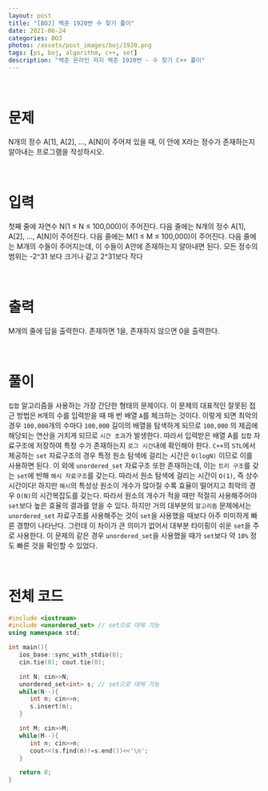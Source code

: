 ```yaml
---
layout: post
title: "[BOJ] 백준 1920번 수 찾기 풀이"
date: 2021-06-24
categories: BOJ
photos: /assets/post_images/boj/1920.png
tags: [ps, boj, algorithm, c++, set]
description: "백준 온라인 저지 백준 1920번 - 수 찾기 C++ 풀이"
---
```


<br>

# 문제

N개의 정수 A[1], A[2], …, A[N]이 주어져 있을 때, 이 안에 X라는 정수가 존재하는지 알아내는 프로그램을 작성하시오.

<br>

# 입력

첫째 줄에 자연수 N(1 ≤ N ≤ 100,000)이 주어진다. 다음 줄에는 N개의 정수 A[1], A[2], …, A[N]이 주어진다. 다음 줄에는 M(1 ≤ M ≤ 100,000)이 주어진다. 다음 줄에는 M개의 수들이 주어지는데, 이 수들이 A안에 존재하는지 알아내면 된다. 모든 정수의 범위는 -2^31 보다 크거나 같고 2^31보다 작다

<br>

# 출력

M개의 줄에 답을 출력한다. 존재하면 1을, 존재하지 않으면 0을 출력한다.

<br>

# 풀이

`집합` 알고리즘을 사용하는 가장 간단한 형태의 문제이다. 이 문제의 대표적인 잘못된 접근 방법은 `M`개의 수를 입력받을 때 매 번 배열 `A`를 체크하는 것이다. 이렇게 되면 최악의 경우 `100,000`개의 수마다 `100,000` 길이의 배열을 탐색하게 되므로 `100,000` 의 제곱에 해당되는 연산을 거치게 되므로 `시간 초과`가 발생한다. 따라서 입력받은 배열 A를 `집합` 자료구조에 저장하여 특정 수가 존재하는지 `로그 시간`내에 확인해야 한다. `C++`의 `STL`에서 제공하는 `set` 자료구조의 경우 특정 원소 탐색에 걸리는 시간은 `O(logN)` 이므로 이를 사용하면 된다. 이 외에 `unordered_set` 자료구조 또한 존재하는데, 이는 `트리 구조`를 갖는 `set`에 반해 `해시 자료구조`를 갖는다. 따라서 원소 탐색에 걸리는 시간이 `O(1)`, 즉 상수 시간이다! 하지만 `해시`의 특성상 원소이 개수가 많아질 수록 효율이 떨어지고 최악의 경우 `O(N)`의 시간복잡도를 갖는다. 따라서 원소의 개수가 적을 때만 적절히 사용해주어야 `set`보다 높은 효율의 결과를 얻을 수 있다. 하지만 거의 대부분의 `알고리즘` 문제에서는 `unordered_set` 자료구조를 사용해주는 것이 `set`을 사용했을 때보다 아주 미미하게 빠른 경향이 나타난다. 그런데 이 차이가 큰 의미가 없어서 대부분 타이핑이 쉬운 `set`을 주로 사용한다. 이 문제의 같은 경우 `unordered_set`을 사용했을 때가 `set`보다 약 `10%` 정도 빠른 것을 확인할 수 있었다.

<br>

# 전체 코드

```c++
#include <iostream>
#include <unordered_set> // set으로 대체 가능
using namespace std;

int main(){
   ios_base::sync_with_stdio(0);
   cin.tie(0); cout.tie(0);

   int N; cin>>N;
   unordered_set<int> s; // set으로 대체 가능
   while(N--){
      int n; cin>>n;
      s.insert(n);
   }

   int M; cin>>M;
   while(M--){
      int n; cin>>n;
      cout<<(s.find(n)!=s.end())<<'\n';
   }

   return 0;
}
```
